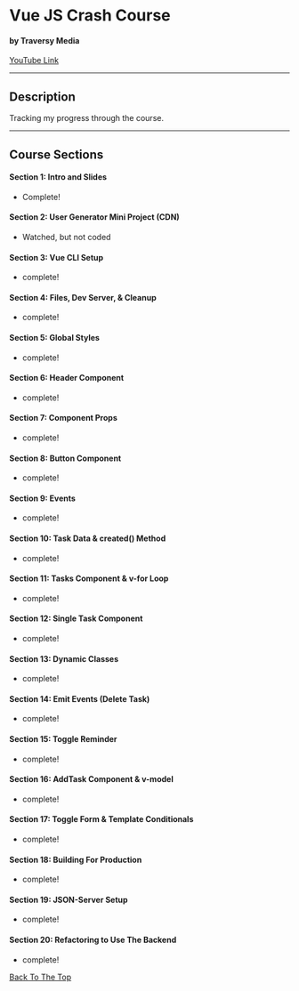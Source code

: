 # Vue JS Crash Course

#### by Traversy Media

[YouTube Link](https://www.youtube.com/watch?v=qZXt1Aom3Cs&t=2169s)

---

## Description

Tracking my progress through the course.

---

## Course Sections

#### Section 1: Intro and Slides

- Complete!

#### Section 2: User Generator Mini Project (CDN)

- Watched, but not coded

#### Section 3: Vue CLI Setup

- complete!

#### Section 4: Files, Dev Server, & Cleanup

- complete!

#### Section 5: Global Styles

- complete!

#### Section 6: Header Component

- complete!

#### Section 7: Component Props

- complete!

#### Section 8: Button Component

- complete!

#### Section 9: Events

- complete!

#### Section 10: Task Data & created() Method

- complete!

#### Section 11: Tasks Component & v-for Loop

- complete!

#### Section 12: Single Task Component

- complete!

#### Section 13: Dynamic Classes

- complete!

#### Section 14: Emit Events (Delete Task)

- complete!

#### Section 15: Toggle Reminder

- complete!

#### Section 16: AddTask Component & v-model

- complete!

#### Section 17: Toggle Form & Template Conditionals

- complete!

#### Section 18: Building For Production

- complete!

#### Section 19: JSON-Server Setup

- complete!

#### Section 20: Refactoring to Use The Backend

- complete!

[Back To The Top](#vue-js-crash-course)
